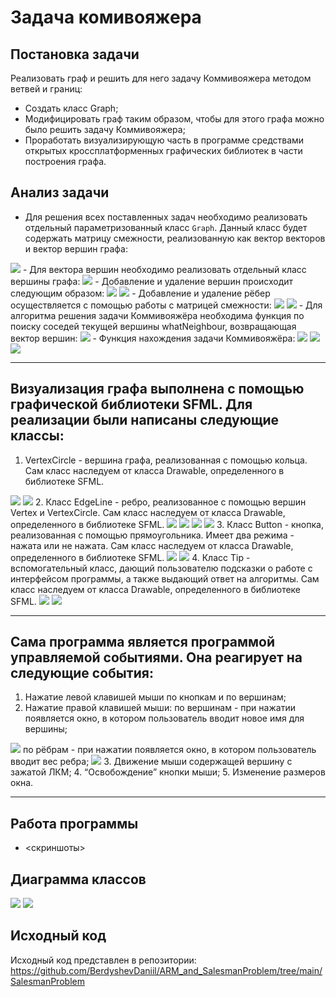 # Задача комивояжера
## Постановка задачи
Реализовать граф и решить для него задачу Коммивояжера методом ветвей и границ:
- Создать класс Graph;
- Модифицировать граф таким образом, чтобы для этого графа можно было решить задачу Коммивояжера;
- Проработать визуализирующую часть в программе средствами открытых кроссплатформенных графических библиотек в части построения графа.

## Анализ задачи
- Для решения всех поставленных задач необходимо реализовать отдельный параметризованный класс ```Graph```. Данный класс будет содержать матрицу смежности, реализованную как вектор векторов и вектор вершин графа:
<img src="./1.png">
- Для вектора вершин необходимо реализовать отдельный класс вершины графа:
<img src="./2.png">
- Добавление и удаление вершин происходит следующим образом:
<img src="./3.png">
<img src="./4.png">
- Добавление и удаление рёбер осуществляется с помощью работы с матрицей смежности:
<img src="./5.png">
<img src="./6.png">
- Для алгоритма решения задачи Коммивояжёра необходима функция по поиску соседей текущей вершины whatNeighbour, возвращающая вектор вершин:
<img src="./7.png">
- Функция нахождения задачи Коммивояжёра:
<img src="./8.png">
<img src="./9.png">
<img src="./10.png">

*****

## Визуализация графа выполнена с помощью графической библиотеки SFML. Для реализации были написаны следующие классы:
1. VertexCircle - вершина графа, реализованная с помощью кольца. Сам класс наследуем от класса Drawable, определенного в библиотеке SFML. 
<img src="./visual1.png">
<img src="./visual2.png">
2. Класс EdgeLine - ребро, реализованное с помощью вершин Vertex и VertexCircle. Сам класс наследуем от класса Drawable, определенного в библиотеке SFML.
<img src="./visual3.png">
<img src="./visual4.png">
<img src="./visual5.png">
<img src="./visual6.png">
3. Класс Button - кнопка, реализованная с помощью прямоугольника. Имеет два режима - нажата или не нажата. Сам класс наследуем от класса Drawable, определенного в библиотеке SFML.
<img src="./visual7.png">
<img src="./visual8.png">
4. Класс Tip - вспомогательный класс, дающий пользователю подсказки о работе с интерфейсом программы, а также выдающий ответ на алгоритмы. Сам класс наследуем от класса Drawable, определенного в библиотеке SFML.
<img src="./visual9.png">
<img src="./visual10.png">

*****

## Сама программа является программой управляемой событиями. Она реагирует на следующие события:
1. Нажатие левой клавишей мыши по кнопкам и по вершинам;
2. Нажатие правой клавишей мыши:
по вершинам - при нажатии появляется окно, в котором пользователь вводит новое имя для вершины;
<img src="./visual11.png">
по рёбрам - при нажатии появляется окно, в котором пользователь вводит вес ребра;
<img src="./visual12.png">
3. Движение мыши содержащей вершину с зажатой ЛКМ;
4. “Освобождение” кнопки мыши;
5. Изменение размеров окна.

*****

## Работа программы
- <скриншоты>

## Диаграмма классов
<img src="./class_diagram1.png">
<img src="./class_diagram2.png">

## Исходный код
Исходный код представлен в репозитории: https://github.com/BerdyshevDaniil/ARM_and_SalesmanProblem/tree/main/SalesmanProblem
